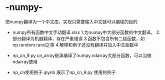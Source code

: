 # -numpy-
把numpy翻译为一个中文库，实现只需要输入中文就可以编程的目的

* numpy所有函数中文手动翻译.xlsx 
  1.为numpy中大部分函数的中文翻译，
  2.部分翻译为机器翻译，存在严重错误
  3.函数不包含所有二级函数，如 np.random.rand之类
  4.解释和例子还没有翻译并加入中文函数中
  
* np_cn_9.py  cn_array继承编译了numpy.ndarray大部分函数，可以当做ndarray使用


*  np_cn使用例子.ipynb 展示了np_cn_9.py 使用的例子




